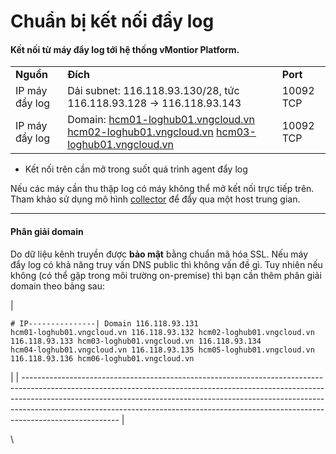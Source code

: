 # Chuẩn bị kết nối đẩy log

#### Kết nối từ máy đẩy log tới hệ thống vMontior Platform.

|  |  |  |
| --- | --- | --- |
| **Nguồn** | **Đích** | **Port** |
| IP máy đẩy log | Dải subnet: 116.118.93.130/28, tức 116.118.93.128 -> 116.118.93.143 | 10092 TCP |
| IP máy đẩy log | Domain: [hcm01-loghub01.vngcloud.vn](http://hcm01-loghub01.vngcloud.vn)   [hcm02-loghub01.vngcloud.vn](http://hcm02-loghub01.vngcloud.vn)   [hcm03-loghub01.vngcloud.vn](http://hcm03-loghub01.vngcloud.vn) | 10092 TCP |

* Kết nối trên cần mở trong suốt quá trình agent đẩy log

Nếu các máy cần thu thập log có máy không thể mở kết nối trực tiếp trên. Tham khảo sử dụng mô hình [collector](https://opentelemetry.io/docs/collector/) để đẩy qua một host trung gian.

***

#### Phân giải domain

Do dữ liệu kênh truyền được **bảo mật** bằng chuẩn mã hóa SSL. Nếu máy đẩy log có khả năng truy vấn DNS public thì không vấn đề gì. Tuy nhiên nếu không (có thể gặp trong môi trường on-premise) thì bạn cần thêm phân giải domain theo bảng sau:

| <pre><code># IP---------------| Domain
116.118.93.131      hcm01-loghub01.vngcloud.vn 
116.118.93.132      hcm02-loghub01.vngcloud.vn 
116.118.93.133      hcm03-loghub01.vngcloud.vn
116.118.93.134      hcm04-loghub01.vngcloud.vn
116.118.93.135      hcm05-loghub01.vngcloud.vn
116.118.93.136      hcm06-loghub01.vngcloud.vn
</code></pre> |
| ------------------------------------------------------------------------------------------------------------------------------------------------------------------------------------------------------------------------------------------------------------------------------------------------------------------------------------------------ |

\

